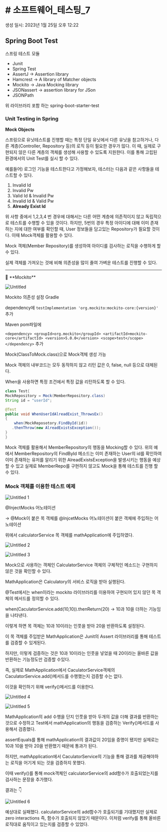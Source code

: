 # # 소프트웨어_테스팅_7

생성 일시: 2023년 1월 25일 오후 12:22

## Spring Boot Test
스프링 테스트 모듈

- Junit
- Spring Test
- AssertJ → Assertion library
- Hamcrest → A library of Matcher objects
- Mockito → Java Mocking library
- JSONassert  → assertion library for JSon
- JSONPath

위 라이브러리 포함 하는 spring-boot-starter-test

### Unit Testing in Spring

**Mock Objects**

스프링으로 유닛테스트를 진행할 때는 특정 단일 유닛에서 다른 유닛을 참고하거나, 다른 계층(Controller, Repository 등)의 로직 등이 필요한 경우가 많다. 이 때, 실제로 구현되지 않은 다른 계층의 객체를 생성해 사용할 수 있도록 지원한다. 이를 통해 고립된 환경에서의 Unit Test를 실시 할 수 있다.

예를들어) 로그인 기능을 테스트한다고 가정해보자, 테스터는 다음과 같은 사항들을 테스트할 수 있다.

1. Invalid Id
2. Invalid Pw
3. Valid Id & Invalid Pw
4. Invalid Id & Valid Pw
5. **Already Exist Id**

위 사항 중에서 1,2,3,4 번 경우에 대해서는 다른 어떤 계층에 의존적이지 않고 독립적으로 테스트를 수행할 수 있을 것이다. 하지만, 5번의 경우 특정 아이디에 대해 이미 존재하는 지에 대한 여부를 확인할 때, User 정보들을 담고있는 Repository가 필요할 것이다. 이때 Mock객체를 활용할 수 있다.

Mock 객체(Member Repository)를 생성하여 아이디를 검사하는 로직을 수행하게 할 수 있다.

실제 객체를 가져오는 것에 비해 의존성을 많이 줄여 가벼운 테스트를 진행할 수 있다.

---

<aside>
🌱 **Mockito**

![Untitled](https://user-images.githubusercontent.com/77047099/214825659-6550a2c1-c455-4d3a-8a89-7511998c3893.png)

Mockito 의존성 설정
Gradle 

dependency에 `testImplementation 'org.mockito:mockito-core:{version}'` 추가

Maven pom파일에

`<dependency>
<groupId>org.mockito</groupId>
<artifactId>mockito-core</artifactId>
<version>5.0.0</version>
<scope>test</scope>
</dependency>` 추가

Mock(ClassToMock.class)으로 Mock객체 생성 가능

Mock 객체의 내부코드는 모두 동작하지 않고 리턴 값은 0, false, null 등으로 대체된다.

When을 사용하면 특정 조건에서 특정 값을 리턴하도록 할 수 있다.

```java
class Test{
MockRepository = Mock(MemberRepository.class)
String id = "userId";

@Test
public void WhenUserIdAlreadExist_ThrowsEx()
{
	when(MockReposotory.FindById(id))
   .thenThrow(new AlreadExistsException());
}
}
```

Mock 객체를 활용해서 MemberRepository의 행동을 Mocking할 수 있다. 위의 예에서 MemberRepository의 FindById 메소드는 이미 존재하는 User의 id를 확인하여 이미 존재하는 유저를 알리기 위한 AlreadExistsException을 발생시키는 행동을 예상할 수 있고 실제로 MemberRepo를 구현하지 않고도 Mock을 통해 테스트를 진행 할 수 있다.

</aside>

### Mock 객체를 이용한 테스트 예제

![Untitled 1](https://user-images.githubusercontent.com/77047099/214825695-2a10ecaa-ddd9-4bb8-9865-1da836d39977.png)

@InjectMocks 어노테이션

→ @Mock이 붙은 목 객체를 @InjcetMocks 어노테이션이 붙은 객체에 주입하는 어노테이션

위에서 calculatorService 목 객체를 mathApplication에 주입하였다.

![Untitled 2](https://user-images.githubusercontent.com/77047099/214825702-d586dc47-c503-4e81-b0be-841e41c759a2.png)

![Untitled 3](https://user-images.githubusercontent.com/77047099/214825716-d6c2c72d-82a3-4a94-8713-c0d83f4531da.png)

Mock으로 사용하는 객체인 CalculatorService 객체의 구체적인 메소드는 구현하지 않은 것을 확인할 수 있다.

MathApplication은 Calculatory의 서비스 로직을 받아 실행된다.

@Test에서는 when이라는 mockito 라이브러리를 이용하여 구현되어 있지 않던 목 객체의 메서드를 정의할 수 있다.

when(CaculatorService.add(10,10)).thenReturn(20) → 10과 10을 더하는 기능임을 나타낸다.

이렇게 하면 목 객체는 10과 10이라는 인풋을 받아 20을 반환하도록 설정된다.

이 목 객체를 주입받은 MathApplication은 Junit의 Assert 라이브러리를 통해 테스트를 검증할 수 있게된다.

하지만, 이렇게 검증하는 것은 10과 10이라는 인풋을 넣었을 때 20이라는 올바른 값을 반환하는 기능정도만 검증할 수있다.

즉, 실제로 MathApplication에서 CaculatorService객체의 CaculatorService.add()메서드를 수행했는지 검증할 수는 없다.

이것을 확인하기 위해 verify()메서드를 이용한다.

![Untitled 4](https://user-images.githubusercontent.com/77047099/214825720-1a78e423-b90f-49d2-8456-efc98a710933.png)

![Untitled 5](https://user-images.githubusercontent.com/77047099/214825742-489bc410-8386-4e7f-a40c-775547d9fbbc.png)

MathApplication의 add 수행을 단지 인풋을 받아 두개의 값을 더해 결과를 반환하는 것으로 수정하고 Test에서 mathApplication의 행동을 검증하는 Verify()메서드를 사용해서 검증했다.

assertEquals를 통해 mathApplication의 결과값이 20임을 증명이 됐지만 실제로는 10과 10을 받아 20을 반환했기 때문에 통과가 된다.

하지만, mathApplication에서 CaculatorService의 기능을 통해 결과를 제공해야하는 로직을 어기게 되는 것을 검증하지 못했다.

이때 verify()를 통해 mock객체인 calculatorService의 add함수가 호출되었는지를 검사하는 문장을 추가했다.

결과는 👇

![Untitled 6](https://user-images.githubusercontent.com/77047099/214825751-6090b2e5-977c-47bb-9022-d1db81daf49c.png)

예상대로 실패했다. calculatorService의 add함수가 호출되기를 기대했지만 실제로 zero interactions 즉, 함수가 호출되지 않았기 때문이다. 이처럼 verify를 통해 올바른 로직대로 움직이고 있는지를 검증할 수 있었다.
